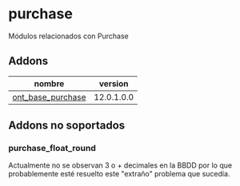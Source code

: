 purchase
=========
Módulos relacionados con Purchase


Addons
----------------
nombre | version
--- | ---
[ont_base_purchase](ont_base_purchase/) | 12.0.1.0.0

## Addons no soportados

### purchase_float_round
Actualmente no se observan 3 o + decimales en la BBDD por lo que probablemente esté resuelto este "extraño" problema que sucedía.
